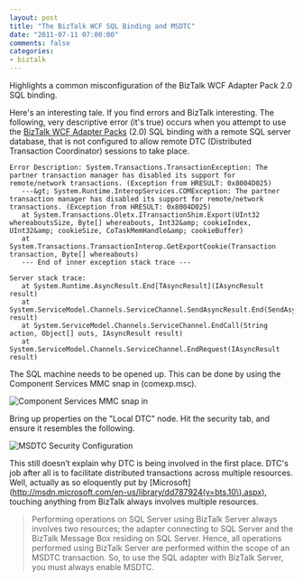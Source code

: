 ```yaml
---
layout: post
title: "The BizTalk WCF SQL Binding and MSDTC"
date: "2011-07-11 07:00:00"
comments: false
categories:
- biztalk
---
```


Highlights a common misconfiguration of the BizTalk WCF Adapter Pack 2.0 SQL binding.

Here's an interesting tale. If you find errors and BizTalk interesting. The following, very descriptive error (it's true) occurs when you attempt to use the [BizTalk WCF Adapter Packs](http://www.microsoft.com/download/en/details.aspx?id=333) (2.0) SQL binding with a remote SQL server database, that is not configured to allow remote DTC (Distributed Transaction Coordinator) sessions to take place.

    Error Description: System.Transactions.TransactionException: The partner transaction manager has disabled its support for remote/network transactions. (Exception from HRESULT: 0x8004D025) 
       ---&gt; System.Runtime.InteropServices.COMException: The partner transaction manager has disabled its support for remote/network transactions. (Exception from HRESULT: 0x8004D025)
       at System.Transactions.Oletx.ITransactionShim.Export(UInt32 whereaboutsSize, Byte[] whereabouts, Int32&amp; cookieIndex, UInt32&amp; cookieSize, CoTaskMemHandle&amp; cookieBuffer)
       at System.Transactions.TransactionInterop.GetExportCookie(Transaction transaction, Byte[] whereabouts)
       --- End of inner exception stack trace ---
       
    Server stack trace: 
       at System.Runtime.AsyncResult.End[TAsyncResult](IAsyncResult result)
       at System.ServiceModel.Channels.ServiceChannel.SendAsyncResult.End(SendAsyncResult result)
       at System.ServiceModel.Channels.ServiceChannel.EndCall(String action, Object[] outs, IAsyncResult result)
       at System.ServiceModel.Channels.ServiceChannel.EndRequest(IAsyncResult result)


The SQL machine needs to be opened up. This can be done by using the Component Services MMC snap in (comexp.msc).

![Component Services MMC snap in](/images/b/dtc-mmc.png)


Bring up properties on the "Local DTC" node. Hit the security tab, and ensure it resembles the following.

![MSDTC Security Configuration](/images/b/dtc.png)


This still doesn’t explain why DTC is being involved in the first place. DTC's job after all is to facilitate distributed transactions across multiple resources. Well, actually as so eloquently put by [Microsoft](http://msdn.microsoft.com/en-us/library/dd787924(v=bts.10\).aspx), touching anything from BizTalk always involves multiple resources.

> Performing operations on SQL Server using BizTalk Server always involves two resources; the adapter connecting to SQL Server and the BizTalk Message Box residing on SQL Server. Hence, all operations performed using BizTalk Server are performed within the scope of an MSDTC transaction. So, to use the SQL adapter with BizTalk Server, you must always enable MSDTC.
